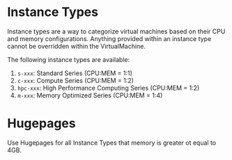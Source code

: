 # Instance Types

Instance types are a way to categorize virtual machines based on their CPU and memory
configurations.
Anything provided within an instance type cannot be overridden within the VirtualMachine.

The following instance types are available:

1. `s-xxx`: Standard Series (CPU:MEM = 1:1)
2. `c-xxx`: Compute Series (CPU:MEM = 1:2)
3. `hpc-xxx`: High Performance Computing Series (CPU:MEM = 1:2)
4. `m-xxx`: Memory Optimized Series (CPU:MEM = 1:4)


# Hugepages

Use Hugepages for all Instance Types that memory is greater ot equal to 4GB.

